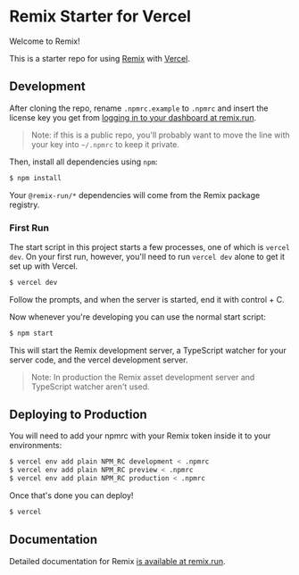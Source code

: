 # Remix Starter for Vercel

Welcome to Remix!

This is a starter repo for using [Remix](https://remix.run) with [Vercel](http://vercel.com/).

## Development

After cloning the repo, rename `.npmrc.example` to `.npmrc` and insert the license key you get from [logging in to your dashboard at remix.run](https://remix.run).

> Note: if this is a public repo, you'll probably want to move the line with your key into `~/.npmrc` to keep it private.

Then, install all dependencies using `npm`:

```sh
$ npm install
```

Your `@remix-run/*` dependencies will come from the Remix package registry.

### First Run

The start script in this project starts a few processes, one of which is `vercel dev`. On your first run, however, you'll need to run `vercel dev` alone to get it set up with Vercel.

```sh
$ vercel dev
```

Follow the prompts, and when the server is started, end it with control + C.

Now whenever you're developing you can use the normal start script:

```sh
$ npm start
```

This will start the Remix development server, a TypeScript watcher for your server code, and the vercel development server.

> Note: In production the Remix asset development server and TypeScript watcher aren't used.

## Deploying to Production

You will need to add your npmrc with your Remix token inside it to your environments:

```bash
$ vercel env add plain NPM_RC development < .npmrc
$ vercel env add plain NPM_RC preview < .npmrc
$ vercel env add plain NPM_RC production < .npmrc
```

Once that's done you can deploy!

```sh
$ vercel
```

## Documentation

Detailed documentation for Remix [is available at remix.run](https://remix.run/dashboard/docs).
